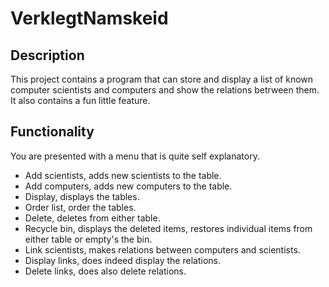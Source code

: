 # VerklegtNamskeid

## Description

This project contains a program that can store and display a list of known computer 
scientists and computers and show the relations betrween them. It also contains a fun little feature.

## Functionality

You are presented with a menu that is quite self explanatory. 
* Add scientists, adds new scientists to the table.
* Add computers, adds new computers to the table.
* Display, displays the tables.
* Order list, order the tables.
* Delete, deletes from either table.
* Recycle bin, displays the deleted items, restores individual items from either table or empty's the bin.
* Link scientists, makes relations between computers and scientists.
* Display links, does indeed display the relations.
* Delete links, does also delete relations.



